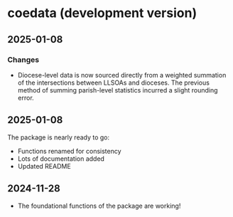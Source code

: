 # coedata (development version)

## 2025-01-08

### Changes

- Diocese-level data is now sourced directly from a weighted summation of the intersections between LLSOAs and dioceses. The previous method of summing parish-level statistics incurred a slight rounding error.

## 2025-01-08

The package is nearly ready to go:

* Functions renamed for consistency
* Lots of documentation added
* Updated README

## 2024-11-28

* The foundational functions of the package are working!

